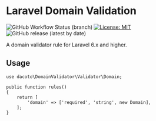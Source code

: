 # Laravel Domain Validation

![GitHub Workflow Status (branch)](https://img.shields.io/github/workflow/status/dacoto/laravel-domain-validation/CI/master)
[![License: MIT](https://img.shields.io/badge/License-MIT-yellow.svg)](https://opensource.org/licenses/MIT)
![GitHub release (latest by date)](https://img.shields.io/github/v/release/dacoto/laravel-domain-validation)

A domain validator rule for Laravel 6.x and higher.

## Usage

```
use dacoto\DomainValidator\Validator\Domain;

public function rules()
{
    return [
        'domain' => ['required', 'string', new Domain],
    ];
}
```
